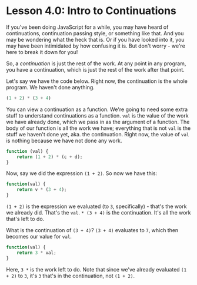 # Lesson 4.0: Intro to Continuations

If you've been doing JavaScript for a while, you may have heard of continuations, continuation passing style, or something like that. And you may be wondering what the heck that is. Or if you have looked into it, you may have been intimidated by how confusing it is. But don't worry - we're here to break it down for you!

So, a _continuation_ is just the rest of the work. At any point in any program, you have a continuation, which is just the rest of the work after that point.

Let's say we have the code below. Right now, the continuation is the whole program. We haven't done anything.

```javascript
(1 + 2) * (3 + 4)
```

You can view a continuation as a function. We're going to need some extra stuff to understand continuations as a function. `val` is the value of the work we have already done, which we pass in as the argument of a function. The body of our function is all the work we have; everything that is not `val` is the stuff we haven't done yet, aka. the continuation. Right now, the value of `val` is nothing because we have not done any work.

```javascript
function (val) {
    return (1 + 2) * (c + d);
}
```
Now, say we did the expression `(1 + 2)`. So now we have this:

```javascript
function(val) {
    return v * (3 + 4);
}
```

`(1 + 2)` is the expression we evaluated (to `3`, specifically) - that's the work we already did. That's the `val`.  `* (3 + 4)` is the continuation. It's all the work that's left to do.

What is the continuation of `(3 + 4)`? `(3 + 4)` evaluates to `7`, which then becomes our value for `val`.

```javascript
function(val) {
    return 3 * val;
}
```

Here, `3 *` is the work left to do. Note that since we've already evaluated `(1 + 2)` to `3`, it's `3` that's in the continuation, not `(1 + 2)`.